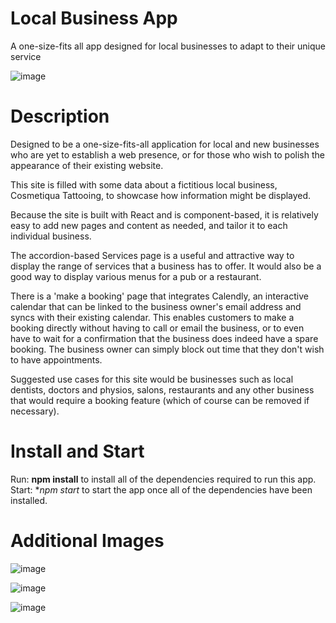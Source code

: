 # Local Business App

A one-size-fits all app designed for local businesses to adapt to their unique service

![image](https://user-images.githubusercontent.com/60428536/88887798-780d3600-d280-11ea-9dd0-e29f0b2e7532.png)

# Description

Designed to be a one-size-fits-all application for local and new businesses who are yet to establish a web presence, or for those who wish to polish the appearance of their existing website.

This site is filled with some data about a fictitious local business, Cosmetiqua Tattooing, to showcase how information might be displayed.

Because the site is built with React and is component-based, it is relatively easy to add new pages and content as needed, and tailor it to each individual business.

The accordion-based Services page is a useful and attractive way to display the range of services that a business has to offer. It would also be a good way to display various menus for a pub or a restaurant.

There is a 'make a booking' page that integrates Calendly, an interactive calendar that can be linked to the business owner's email address and syncs with their existing calendar. This enables customers to make a booking directly without having to call or email the business, or to even have to wait for a confirmation that the business does indeed have a spare booking. The business owner can simply block out time that they don't wish to have appointments.

Suggested use cases for this site would be businesses such as local dentists, doctors and physios, salons, restaurants and any other business that would require a booking feature (which of course can be removed if necessary).

# Install and Start

Run:
**npm install**
to install all of the dependencies required to run this app.
Start: \*_npm start_
to start the app once all of the dependencies have been installed.

# Additional Images

![image](https://user-images.githubusercontent.com/60428536/88888436-a4758200-d281-11ea-840b-da129f9e8fca.png)

![image](https://user-images.githubusercontent.com/60428536/88888816-5a40d080-d282-11ea-9367-89ea558ac94d.png)

![image](https://user-images.githubusercontent.com/60428536/88889001-b4da2c80-d282-11ea-8a7f-6e24c3d9ed49.png)
